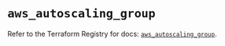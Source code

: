 # `aws_autoscaling_group`

Refer to the Terraform Registry for docs: [`aws_autoscaling_group`](https://registry.terraform.io/providers/hashicorp/aws/5.71.0/docs/resources/autoscaling_group).
